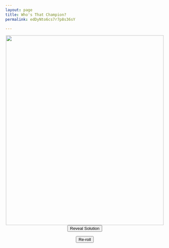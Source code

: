 ```yaml
---
layout: page
title: Who's That Champion?
permalink: edDyNto6cs7r7p8s36sY

---
```

<center>

<img src="https://github.com/UNSWLoLSoc/LoLSocWebpage/blob/master/uploads/1-1.png?raw=true" width="500" height="600" class="center" id = "test">

</center>

<center>  
<button type="button" id = "soln">Reveal Solution</button> 

<button type="button" id = "test">Re-roll</button>

</center>

<script type = "text/javascript"> var prev = 0; 

function function(){

    dice1 = Math.floor(Math.random() * 3) + 1;
    console.log("before" + dice1 + " " + prev);
    if(dice1 == prev) {
     	dice1++;
    }
    prev = dice1;
    console.log("after" + dice1 + " " + prev);
    switch(dice1) {
      case 1:
        document.getElementById("test").src="https://cdn.discordapp.com/attachments/484757042226135050/599894159213723648/0098rwcomh931.jpg";
        break;
        
      case 2:
        document.getElementById("test").src="https://cdn.discordapp.com/attachments/410167703043702794/675588173841301525/IMG_20200207_222553.jpg";
        break;
        
      case 3:
        document.getElementById("test").src="https://i.imgur.com/RYm7WP2.jpg";
        break;
        
      case 4:
        document.getElementById("test").src="https://i.imgur.com/RYm7WP2.jpg";
        break;
    }

}
</script>